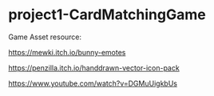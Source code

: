 # project1-CardMatchingGame

Game Asset resource: 

https://mewki.itch.io/bunny-emotes

https://penzilla.itch.io/handdrawn-vector-icon-pack

https://www.youtube.com/watch?v=DGMuUigkbUs
